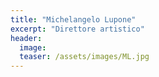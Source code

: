 ```yaml
---
title: "Michelangelo Lupone"
excerpt: "Direttore artistico"
header:
  image:
  teaser: /assets/images/ML.jpg
---
```

